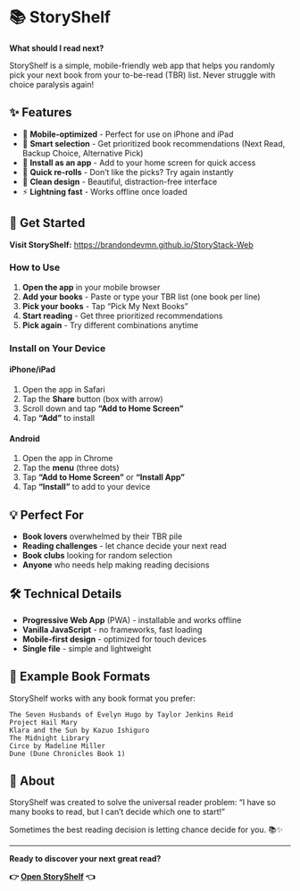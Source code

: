 # 📚 StoryShelf

**What should I read next?**

StoryShelf is a simple, mobile-friendly web app that helps you randomly pick your next book from your to-be-read (TBR) list. Never struggle with choice paralysis again!

## ✨ Features

- 📱 **Mobile-optimized** - Perfect for use on iPhone and iPad
- 🎯 **Smart selection** - Get prioritized book recommendations (Next Read, Backup Choice, Alternative Pick)
- 📲 **Install as an app** - Add to your home screen for quick access
- 🔄 **Quick re-rolls** - Don’t like the picks? Try again instantly
- 🎨 **Clean design** - Beautiful, distraction-free interface
- ⚡ **Lightning fast** - Works offline once loaded

## 🚀 Get Started

**Visit StoryShelf:** <https://brandondevmn.github.io/StoryStack-Web>

### How to Use

1. **Open the app** in your mobile browser
1. **Add your books** - Paste or type your TBR list (one book per line)
1. **Pick your books** - Tap “Pick My Next Books”
1. **Start reading** - Get three prioritized recommendations
1. **Pick again** - Try different combinations anytime

### Install on Your Device

#### iPhone/iPad

1. Open the app in Safari
1. Tap the **Share** button (box with arrow)
1. Scroll down and tap **“Add to Home Screen”**
1. Tap **“Add”** to install

#### Android

1. Open the app in Chrome
1. Tap the **menu** (three dots)
1. Tap **“Add to Home Screen”** or **“Install App”**
1. Tap **“Install”** to add to your device

## 💡 Perfect For

- **Book lovers** overwhelmed by their TBR pile
- **Reading challenges** - let chance decide your next read
- **Book clubs** looking for random selection
- **Anyone** who needs help making reading decisions

## 🛠️ Technical Details

- **Progressive Web App** (PWA) - installable and works offline
- **Vanilla JavaScript** - no frameworks, fast loading
- **Mobile-first design** - optimized for touch devices
- **Single file** - simple and lightweight

## 📖 Example Book Formats

StoryShelf works with any book format you prefer:

```
The Seven Husbands of Evelyn Hugo by Taylor Jenkins Reid
Project Hail Mary
Klara and the Sun by Kazuo Ishiguro
The Midnight Library
Circe by Madeline Miller
Dune (Dune Chronicles Book 1)
```

## 🎨 About

StoryShelf was created to solve the universal reader problem: “I have so many books to read, but I can’t decide which one to start!”

Sometimes the best reading decision is letting chance decide for you. 📚✨

-----

**Ready to discover your next great read?**

**👉 [Open StoryShelf](https://brandondevmn.github.io/StoryStack-Web) 👈**
